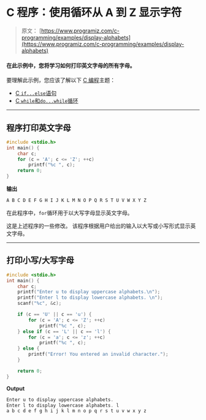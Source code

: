# C 程序：使用循环从 A 到 Z 显示字符

> 原文： [https://www.programiz.com/c-programming/examples/display-alphabets](https://www.programiz.com/c-programming/examples/display-alphabets)

#### 在此示例中，您将学习如何打印英文字母的所有字母。

要理解此示例，您应该了解以下 [C 编程](/c-programming "C tutorial")主题：

*   [C `if...else`语句](/c-programming/c-if-else-statement)
*   [C `while`和`do...while`循环](/c-programming/c-do-while-loops)

* * *

## 程序打印英文字母

```c
#include <stdio.h>
int main() {
    char c;
    for (c = 'A'; c <= 'Z'; ++c)
        printf("%c ", c);
    return 0;
} 
```

**输出**

```c
A B C D E F G H I J K L M N O P Q R S T U V W X Y Z 
```

在此程序中，`for`循环用于以大写字母显示英文字母。

这是上述程序的一些修改。 该程序根据用户给出的输入以大写或小写形式显示英文字母。

* * *

## 打印小写/大写字母

```c
#include <stdio.h>
int main() {
    char c;
    printf("Enter u to display uppercase alphabets.\n");
    printf("Enter l to display lowercase alphabets. \n");
    scanf("%c", &c);

    if (c == 'U' || c == 'u') {
        for (c = 'A'; c <= 'Z'; ++c)
            printf("%c ", c);
    } else if (c == 'L' || c == 'l') {
        for (c = 'a'; c <= 'z'; ++c)
            printf("%c ", c);
    } else {
        printf("Error! You entered an invalid character.");
    }

    return 0;
} 
```

**Output**

```c
Enter u to display uppercase alphabets. 
Enter l to display lowercase alphabets. l
a b c d e f g h i j k l m n o p q r s t u v w x y z 
```